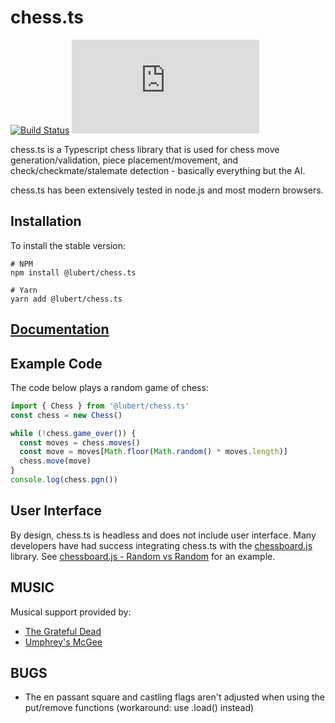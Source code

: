 # chess.ts

[![Build Status](https://travis-ci.org/lubert/chess.ts.svg?branch=master)](https://travis-ci.org/lubert/chess.ts)
![npm](https://img.shields.io/npm/v/@lubert/chess.ts)

chess.ts is a Typescript chess library that is used for chess move
generation/validation, piece placement/movement, and check/checkmate/stalemate
detection - basically everything but the AI.

chess.ts has been extensively tested in node.js and most modern browsers.

## Installation

To install the stable version:

```
# NPM
npm install @lubert/chess.ts

# Yarn
yarn add @lubert/chess.ts
```

## [Documentation](./docs/chess.ts.md)

## Example Code

The code below plays a random game of chess:

```js
import { Chess } from '@lubert/chess.ts'
const chess = new Chess()

while (!chess.game_over()) {
  const moves = chess.moves()
  const move = moves[Math.floor(Math.random() * moves.length)]
  chess.move(move)
}
console.log(chess.pgn())
```

## User Interface

By design, chess.ts is headless and does not include user interface.  Many
developers have had success integrating chess.ts with the
[chessboard.js](http://chessboardjs.com) library. See
[chessboard.js - Random vs Random](http://chessboardjs.com/examples#5002) for
an example.

## MUSIC

Musical support provided by:

-   [The Grateful Dead](https://www.youtube.com/watch?v=z-D9rdJWfWs)
-   [Umphrey's McGee](https://www.youtube.com/watch?v=auEfZVcYp64)

## BUGS

-   The en passant square and castling flags aren't adjusted when using the put/remove functions (workaround: use .load() instead)
